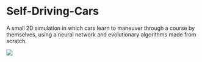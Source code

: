 # Self-Driving-Cars

A small 2D simulation in which cars learn to maneuver through a
course by themselves, using a neural network and evolutionary
algorithms made from scratch.

![](https://github.com/todorbelic/Self-Driving-Cars/blob/main/gif.gif)

